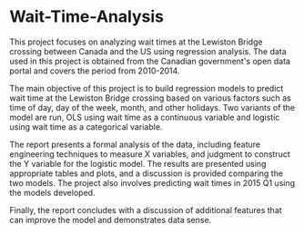 # Wait-Time-Analysis
This project focuses on analyzing wait times at the Lewiston Bridge crossing between Canada and the US using regression analysis. The data used in this project is obtained from the Canadian government's open data portal and covers the period from 2010-2014.

The main objective of this project is to build regression models to predict wait time at the Lewiston Bridge crossing based on various factors such as time of day, day of the week, month, and other holidays. Two variants of the model are run, OLS using wait time as a continuous variable and logistic using wait time as a categorical variable.

The report presents a formal analysis of the data, including feature engineering techniques to measure X variables, and judgment to construct the Y variable for the logistic model. The results are presented using appropriate tables and plots, and a discussion is provided comparing the two models. The project also involves predicting wait times in 2015 Q1 using the models developed.

Finally, the report concludes with a discussion of additional features that can improve the model and demonstrates data sense.

